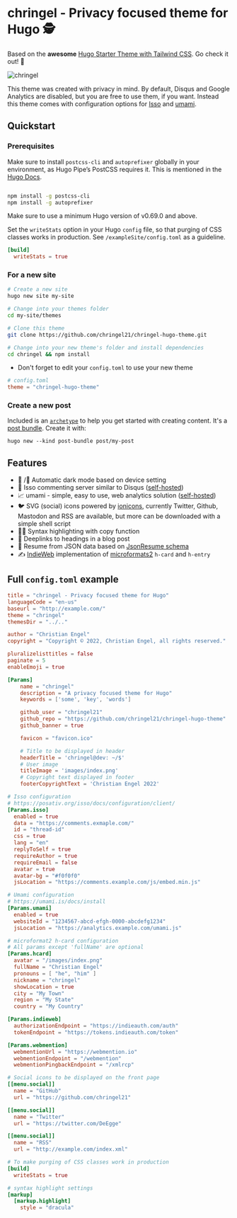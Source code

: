 # chringel - Privacy focused theme for Hugo 🕵️

Based on the **awesome** [Hugo Starter Theme with Tailwind CSS](https://github.com/dirkolbrich/hugo-theme-tailwindcss-starter). Go check it out! :rocket:

![chringel](https://user-images.githubusercontent.com/6780575/155966743-3c1a3a47-d6e8-42b9-97e4-d862e8edb1e3.png)

This theme was created with privacy in mind. By default, Disqus and Google Analytics are disabled, but you are free to use them, if you want. Instead this theme comes with configuration options for [Isso](https://posativ.org/isso/) and [umami](https://umami.is/).

## Quickstart

### Prerequisites

Make sure to install `postcss-cli` and `autoprefixer` globally in your environment, as Hugo Pipe’s PostCSS requires it. This is mentioned in the [Hugo Docs](https://gohugo.io/hugo-pipes/postcss/).

```bash

npm install -g postcss-cli
npm install -g autoprefixer
```

Make sure to use a minimum Hugo version of v0.69.0 and above.

Set the `writeStats` option in your Hugo `config` file, so that purging of CSS classes works in production. See `/exampleSite/config.toml` as a guideline.

```toml
[build]
  writeStats = true
```

### For a new site

```bash
# Create a new site
hugo new site my-site

# Change into your themes folder
cd my-site/themes

# Clone this theme
git clone https://github.com/chringel21/chringel-hugo-theme.git

# Change into your new theme's folder and install dependencies
cd chringel && npm install
```

- Don't forget to edit your `config.toml` to use your new theme

```toml
# config.toml
theme = "chringel-hugo-theme"
```

### Create a new post

Included is an [`archetype`](./archetypes/post-bundle/) to help you get started with creating content. It's a [post bundle](https://gohugo.io/content-management/page-bundles/#leaf-bundles). Create it with:

```shell
hugo new --kind post-bundle post/my-post
```

## Features

- 🌝 /🌚 Automatic dark mode based on device setting
- 💬 Isso commenting server similar to Disqus ([self-hosted](https://posativ.org/isso/docs/install/))
- 📈 umami - simple, easy to use, web analytics solution ([self-hosted](https://umami.is/docs/install))
- 🐦 SVG (social) icons powered by [ionicons](https://ionic.io/ionicons), currently Twitter, Github, Mastodon and RSS are available, but more can be downloaded with a simple shell script
- 🧑‍💻 Syntax highlighting with copy function
- 🔗 Deeplinks to headings in a blog post
- 📄 Resume from JSON data based on [JsonResume schema](https://jsonresume.org/schema/)
- ✍️ [IndieWeb](https://indiewebify.me/) implementation of [microformats2](http://microformats.org/) `h-card` and `h-entry`

## Full `config.toml` example

```toml
title = "chringel - Privacy focused theme for Hugo"
languageCode = "en-us"
baseurl = "http://example.com/"
theme = "chringel"
themesDir = "../.."

author = "Christian Engel"
copyright = "Copyright © 2022, Christian Engel, all rights reserved."

pluralizelisttitles = false
paginate = 5
enableEmoji = true

[Params]
    name = "chringel"
    description = "A privacy focused theme for Hugo"
    keywords = ['some', 'key', 'words']

    github_user = "chringel21"
    github_repo = "https://github.com/chringel21/chringel-hugo-theme"
    github_banner = true

    favicon = "favicon.ico"

    # Title to be displayed in header
    headerTitle = 'chringel@dev: ~/$'
    # User image
    titleImage = 'images/index.png'
    # Copyright text displayed in footer
    footerCopyrightText = 'Christian Engel 2022'

# Isso configuration
# https://posativ.org/isso/docs/configuration/client/
[Params.isso]
  enabled = true
  data = "https://comments.exmaple.com/"
  id = "thread-id"
  css = true
  lang = "en"
  replyToSelf = true
  requireAuthor = true
  requireEmail = false
  avatar = true
  avatar-bg = "#f0f0f0"
  jsLocation = "https://comments.example.com/js/embed.min.js"

# Umami configuration
# https://umami.is/docs/install
[Params.umami]
  enabled = true
  websiteId = "1234567-abcd-efgh-0000-abcdefg1234"
  jsLocation = "https://analytics.example.com/umami.js"

# microformat2 h-card configuration
# All params except 'fullName' are optional
[Params.hcard]
  avatar = "/images/index.png"
  fullName = "Christian Engel"
  pronouns = [ "he", "him" ]
  nickname = "chringel"
  showLocation = true
  city = "My Town"
  region = "My State"
  country = "My Country"

[Params.indieweb]
  authorizationEndpoint = "https://indieauth.com/auth"
  tokenEndpoint = "https://tokens.indieauth.com/token"

[Params.webmention]
  webmentionUrl = "https://webmention.io"
  webmentionEndpoint = "/webmention"
  webmentionPingbackEndpoint = "/xmlrcp"

# Social icons to be displayed on the front page
[[menu.social]]
  name = "GitHub"
  url = "https://github.com/chringel21"

[[menu.social]]
  name = "Twitter"
  url = "https://twitter.com/DeEgge"

[[menu.social]]
  name = "RSS"
  url = "http://example.com/index.xml"

# To make purging of CSS classes work in production
[build]
  writeStats = true

# syntax highlight settings
[markup]
  [markup.highlight]
    style = "dracula"
```
